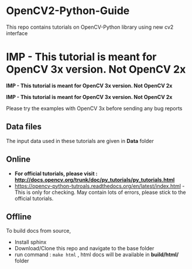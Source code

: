OpenCV2-Python-Guide
====================

This repo contains tutorials on OpenCV-Python library using new cv2 interface

**IMP - This tutorial is meant for OpenCV 3x version. Not OpenCV 2x**
=======================================================================

**IMP - This tutorial is meant for OpenCV 3x version. Not OpenCV 2x**

**IMP - This tutorial is meant for OpenCV 3x version. Not OpenCV 2x**

Please try the examples with OpenCV 3x before sending any bug reports

Data files
-----------

The input data used in these tutorials are given in **Data** folder

Online
---------

* **For official tutorials, please visit : http://docs.opencv.org/trunk/doc/py_tutorials/py_tutorials.html**
* https://opencv-python-tutroals.readthedocs.org/en/latest/index.html - This is only for checking. May contain lots of errors, please stick to the official tutorials.

Offline
---------
To build docs from source,
* Install sphinx
* Download/Clone this repo and navigate to the base folder
* run command : `make html` , html docs will be available in **build/html/** folder
